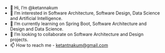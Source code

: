 - 👋 Hi, I’m @ketannakum
- 👀 I’m interested in Software Architecture, Software Design, Data Science and Artificial Intelligence.  
- 🌱 I’m currently learning on Spring Boot, Software Architecture and Design and Data Science. 
- 💞️ I’m looking to collaborate on Software Architecture and Design projects. 
- 📫 How to reach me - ketantnakum@gmail.com

<!---
ketannakum/ketannakum is a ✨ special ✨ repository because its `README.md` (this file) appears on your GitHub profile.
You can click the Preview link to take a look at your changes.
--->

